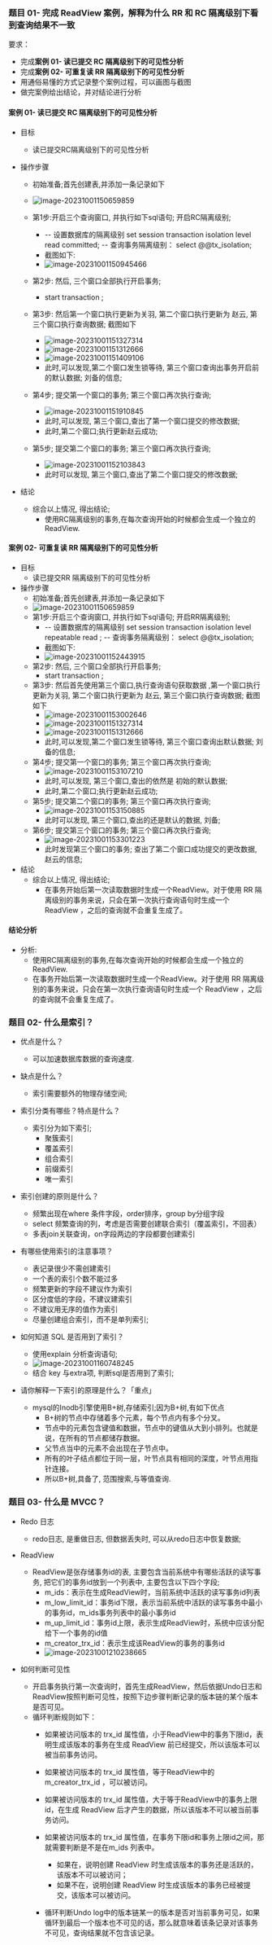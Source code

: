 ###  题目 01- 完成 ReadView 案例，解释为什么 RR 和 RC 隔离级别下看到查询结果不一致
要求：

- 完成**案例 01- 读已提交 RC 隔离级别下的可见性分析**
- 完成**案例 02- 可重复读 RR 隔离级别下的可见性分析**
- 用通俗易懂的方式记录整个案例过程，可以画图与截图
- 做完案例给出结论，并对结论进行分析

####  案例 01- 读已提交 RC 隔离级别下的可见性分析

- 目标
  - 读已提交RC隔离级别下的可见性分析

- 操作步骤
  - 初始准备;首先创建表,并添加一条记录如下
  - ![image-20231001150659859](.\附件\image-20231001150659859.png)
  - 第1步:开启三个查询窗口, 并执行如下sql语句; 开启RC隔离级别;
    - -- 设置数据库的隔离级别
      set session transaction isolation level read committed;
      -- 查询事务隔离级别：
      select @@tx_isolation;
    - 截图如下:
    - ![image-20231001150945466](.\附件\image-20231001150945466.png)

  - 第2步: 然后, 三个窗口全部执行开启事务;
    - start transaction ;

  - 第3步: 然后第一个窗口执行更新为关羽,   第二个窗口执行更新为  赵云,  第三个窗口执行查询数据;  截图如下
    - ![image-20231001151327314](.\附件\image-20231001151327314.png)
    - ![image-20231001151312666](.\附件\image-20231001151312666.png)
    - ![image-20231001151409106](.\附件\image-20231001151409106.png)
    - 此时,可以发现,第二个窗口发生锁等待,  第三个窗口查询出事务开启前的默认数据;   刘备的信息;

  - 第4步; 提交第一个窗口的事务; 第三个窗口再次执行查询;
    - ![image-20231001151910845](.\附件\image-20231001151910845.png)
    - 此时,可以发现, 第三个窗口,查出了第一个窗口提交的修改数据;
    - 此时,第二个窗口;执行更新赵云成功;

  - 第5步; 提交第二个窗口的事务; 第三个窗口再次执行查询;
    - ![image-20231001152103843](.\附件\image-20231001152103843.png)
    - 此时可以发现, 第三个窗口,查出了第二个窗口提交的修改数据;   

- 结论
  - 综合以上情况, 得出结论;
    - 使用RC隔离级别的事务,在每次查询开始的时候都会生成一个独立的ReadView.


####  案例 02- 可重复读 RR 隔离级别下的可见性分析

- 目标
  - 读已提交RR 隔离级别下的可见性分析
- 操作步骤
  - 初始准备;首先创建表,并添加一条记录如下
  - ![image-20231001150659859](.\附件\image-20231001150659859.png)
  - 第1步:开启三个查询窗口, 并执行如下sql语句; 开启RR隔离级别;
    - -- 设置数据库的隔离级别
      set session transaction isolation level repeatable read ;
      -- 查询事务隔离级别：
      select @@tx_isolation;
    - 截图如下:
    - ![image-20231001152443915](.\附件\image-20231001152443915.png)
  - 第2步: 然后, 三个窗口全部执行开启事务;
    - start transaction ;
  - 第3步: 然后首先使用第三个窗口,执行查询语句获取数据 ,第一个窗口执行更新为关羽,   第二个窗口执行更新为  赵云,  第三个窗口执行查询数据;  截图如下
    - ![image-20231001153002646](.\附件\image-20231001153002646.png)
    - ![image-20231001151327314](.\附件\image-20231001151327314.png)
    - ![image-20231001151312666](.\附件\image-20231001151312666.png)
    - 此时,可以发现,第二个窗口发生锁等待,  第三个窗口查询出默认数据;   刘备的信息;
  - 第4步; 提交第一个窗口的事务; 第三个窗口再次执行查询;
    - ![image-20231001153107210](.\附件\image-20231001153107210.png)
    - 此时,可以发现, 第三个窗口,查出的依然是 初始的默认数据;
    - 此时,第二个窗口;执行更新赵云成功;
  - 第5步; 提交第二个窗口的事务; 第三个窗口再次执行查询;
    - ![image-20231001153150885](.\附件\image-20231001153150885.png)
    - 此时可以发现, 第三个窗口,查出的还是默认的数据, 刘备;
  - 第6步; 提交第三个窗口的事务;  第三个窗口再次执行查询; 
    - ![image-20231001153301223](.\附件\image-20231001153301223.png)
    - 此时发现第三个窗口的事务; 查出了第二个窗口成功提交的更改数据, 赵云的信息;
- 结论
  - 综合以上情况, 得出结论;
    - 在事务开始后第一次读取数据时生成一个ReadView。对于使用 RR 隔离级别的事务来说，只会在第一次执行查询语句时生成一个 ReadView ，之后的查询就不会重复生成了。

#### 结论分析

- 分析:
  - 使用RC隔离级别的事务,在每次查询开始的时候都会生成一个独立的ReadView.
  - 在事务开始后第一次读取数据时生成一个ReadView。对于使用 RR 隔离级别的事务来说，只会在第一次执行查询语句时生成一个 ReadView ，之后的查询就不会重复生成了。


###  题目 02- 什么是索引？

- 优点是什么？
  - 可以加速数据库数据的查询速度.

- 缺点是什么？
  - 索引需要额外的物理存储空间;

- 索引分类有哪些？特点是什么？
  - 索引分为如下索引;
    - 聚簇索引
    - 覆盖索引
    - 组合索引
    - 前缀索引
    - 唯一索引

- 索引创建的原则是什么？
  - 频繁出现在where 条件字段，order排序，group by分组字段
  - select 频繁查询的列，考虑是否需要创建联合索引（覆盖索引，不回表）
  - 多表join关联查询，on字段两边的字段都要创建索引

- 有哪些使用索引的注意事项？
  - 表记录很少不需创建索引
  - 一个表的索引个数不能过多
  - 频繁更新的字段不建议作为索引
  - 区分度低的字段，不建议建索引
  - 不建议用无序的值作为索引
  - 尽量创建组合索引，而不是单列索引;

- 如何知道 SQL 是否用到了索引？
  - 使用explain 分析查询语句;
  - ![image-20231001160748245](.\附件\image-20231001160748245.png)
  - 结合 key 与extra项,  判断sql是否用到了索引;

- 请你解释一下索引的原理是什么？「重点」
  - mysql的Inodb引擎使用B+树,存储索引;因为B+树,有如下优点
    - B+树的节点中存储着多个元素，每个节点内有多个分叉。
    - 节点中的元素包含键值和数据，节点中的键值从大到小排列。也就是说，在所有的节点都储存数据。
    - 父节点当中的元素不会出现在子节点中。
    - 所有的叶子结点都位于同一层，叶节点具有相同的深度，叶节点用指针连接。
    - 所以B+树,具备了, 范围搜索,与等值查询.


###  题目 03- 什么是 MVCC？

- Redo 日志

  -  redo日志, 是重做日志, 但数据丢失时, 可以从redo日志中恢复数据;
  
- ReadView

  -  ReadView是张存储事务id的表, 主要包含当前系统中有哪些活跃的读写事务, 把它们的事务id放到一个列表中, 主要包含以下四个字段;
     -  m_ids：表示在生成ReadView时，当前系统中活跃的读写事务id列表
     -  m_low_limit_id：事务id下限，表示当前系统中活跃的读写事务中最小的事务id，m_ids事务列表中的最小事务id
     -  m_up_limit_id：事务id上限，表示生成ReadView时，系统中应该分配给下一个事务的id值
     -  m_creator_trx_id：表示生成该ReadView的事务的事务id
     -  ![image-20231001210238665](.\附件\image-20231001210238665.png)

- 如何判断可见性

  -  开启事务执行第一次查询时，首先生成ReadView，然后依据Undo日志和ReadView按照判断可见性，按照下边步骤判断记录的版本链的某个版本是否可见。
  -  循环判断规则如下：
     -  如果被访问版本的 trx_id 属性值，小于ReadView中的事务下限id，表明生成该版本的事务在生成 ReadView 前已经提交，所以该版本可以被当前事务访问。
     -  如果被访问版本的 trx_id 属性值，等于ReadView中的 m_creator_trx_id ，可以被访问。
     -  如果被访问版本的 trx_id 属性值，大于等于ReadView中的事务上限id，在生成 ReadView 后才产生的数据，所以该版本不可以被当前事务访问。
     -  如果被访问版本的 trx_id 属性值，在事务下限id和事务上限id之间，那就需要判断是不是在m_ids 列表中。
        -  如果在，说明创建 ReadView 时生成该版本的事务还是活跃的，该版本不可以被访问；
        -  如果不在，说明创建 ReadView 时生成该版本的事务已经被提交，该版本可以被访问。
  
     -  循环判断Undo log中的版本链某一的版本是否对当前事务可见，如果循环到最后一个版本也不可见的话，那么就意味着该条记录对该事务不可见，查询结果就不包含该记录。
  
  
  





























